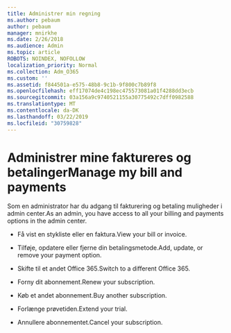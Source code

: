 ```yaml
---
title: Administrer min regning
ms.author: pebaum
author: pebaum
manager: mnirkhe
ms.date: 2/26/2018
ms.audience: Admin
ms.topic: article
ROBOTS: NOINDEX, NOFOLLOW
localization_priority: Normal
ms.collection: Adm_O365
ms.custom: ''
ms.assetid: f844501a-e575-48b8-9c1b-9f800c7b89f8
ms.openlocfilehash: eff17074de4c198ec475573081a01f4288dd3ecb
ms.sourcegitcommit: 03a156a9c9740521155a30775492c7dff0982588
ms.translationtype: MT
ms.contentlocale: da-DK
ms.lasthandoff: 03/22/2019
ms.locfileid: "30759828"
---
```

# <a name="manage-my-bill-and-payments"></a><span data-ttu-id="95ba8-102">Administrer mine faktureres og betalinger</span><span class="sxs-lookup"><span data-stu-id="95ba8-102">Manage my bill and payments</span></span>

<span data-ttu-id="95ba8-103">Som en administrator har du adgang til fakturering og betaling muligheder i admin center.</span><span class="sxs-lookup"><span data-stu-id="95ba8-103">As an admin, you have access to all your billing and payments options in the admin center.</span></span>
  
- <span data-ttu-id="95ba8-104">Få vist en stykliste eller en faktura.</span><span class="sxs-lookup"><span data-stu-id="95ba8-104">View your bill or invoice.</span></span>
    
- <span data-ttu-id="95ba8-105">Tilføje, opdatere eller fjerne din betalingsmetode.</span><span class="sxs-lookup"><span data-stu-id="95ba8-105">Add, update, or remove your payment option.</span></span>
    
- <span data-ttu-id="95ba8-106">Skifte til et andet Office 365.</span><span class="sxs-lookup"><span data-stu-id="95ba8-106">Switch to a different Office 365.</span></span>
    
- <span data-ttu-id="95ba8-107">Forny dit abonnement.</span><span class="sxs-lookup"><span data-stu-id="95ba8-107">Renew your subscription.</span></span>
    
- <span data-ttu-id="95ba8-108">Køb et andet abonnement.</span><span class="sxs-lookup"><span data-stu-id="95ba8-108">Buy another subscription.</span></span>
    
- <span data-ttu-id="95ba8-109">Forlænge prøvetiden.</span><span class="sxs-lookup"><span data-stu-id="95ba8-109">Extend your trial.</span></span>
    
- <span data-ttu-id="95ba8-110">Annullere abonnementet.</span><span class="sxs-lookup"><span data-stu-id="95ba8-110">Cancel your subscription.</span></span>
    

